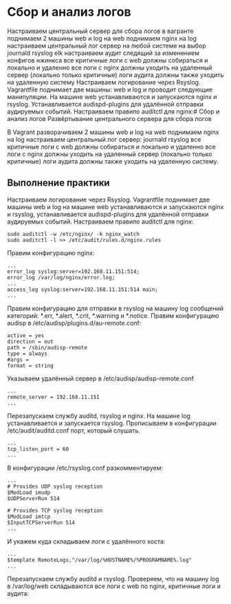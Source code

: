 # Сбор и анализ логов

Настраиваем центральный сервер для сбора логов
в вагранте поднимаем 2 машины web и log на web поднимаем nginx на log настраиваем центральный лог сервер на любой системе на выбор
journald
rsyslog
elk настраиваем аудит следящий за изменением конфигов нжинкса
все критичные логи с web должны собираться и локально и удаленно все логи с nginx должны уходить на удаленный сервер (локально только критичные) логи аудита должны также уходить на удаленную систему
Настраиваем логирование через Rsyslog. Vagrantfile поднимает две машины: web и log и проводит следующие манипуляции.
На машине web устанавливаются и запускаются nginx и rsyslog. Устанавливается audispd-plugins для удалённой отправки аудируемых событий. Настраиваем правило auditctl для nginx:# Сбор и анализ логов
Развёртывание центрального сервера для сбора логов

В Vagrant разворачиваем 2 машины web и log на web поднимаем nginx на log настраиваем центральный лог сервер:
journald
rsyslog
все критичные логи с web должны собираться и локально и удаленно все логи с nginx должны уходить на удаленный сервер (локально только критичные) логи аудита должны также уходить на удаленную систему.
## Выполнение практики
Настраиваем логирование через Rsyslog. 
Vagrantfile поднимает две машины web и log на машине web устанавливаются и запускаются nginx и rsyslog, устанавливается audispd-plugins для удалённой отправки аудируемых событий. Настраиваем правило auditctl для nginx:
````
sudo auditctl -w /etc/nginx/ -k nginx_watch
sudo auditctl -l >> /etc/audit/rules.d/nginx.rules
````
Правим конфигурацию nginx:
````
...
error_log syslog:server=192.168.11.151:514;
error_log /var/log/nginx/error.log;
...
access_log syslog:server=192.168.11.151:514 main;
...
````
Правим конфигурацию для отправки в rsyslog на машину log сообщений категорий: *.err, *.alert, *.crit, *.warning и *.notice. Правим конфигурацию audisp в /etc/audisp/plugins.d/au-remote.conf:
````
active = yes
direction = out
path = /sbin/audisp-remote
type = always
#args =
format = string
````
Указываем удалённый сервер в /etc/audisp/audisp-remote.conf
````
...
remote_server = 192.168.11.151
...
````
Перезапускаем службу auditd, rsyslog и nginx. На машине log устанавливается и запускается rsyslog. Прописываем в конфигурации /etc/audit/auditd.conf порт, который слушать.
````
...
tcp_listen_port = 60
...
````
В конфигурации /etc/rsyslog.conf разкомментируем:
````
...
# Provides UDP syslog reception
$ModLoad imudp
$UDPServerRun 514

# Provides TCP syslog reception
$ModLoad imtcp
$InputTCPServerRun 514
...
````
И укажем куда складываем логи с удалённого хоста:
````
...
$template RemoteLogs,"/var/log/%HOSTNAME%/%PROGRAMNAME%.log"
...
````
Перезапускаем службу auditd и rsyslog.
Проверяем, что на машину log в /var/log/web складываются все логи с web по nginx, критичные логи и аудита:
